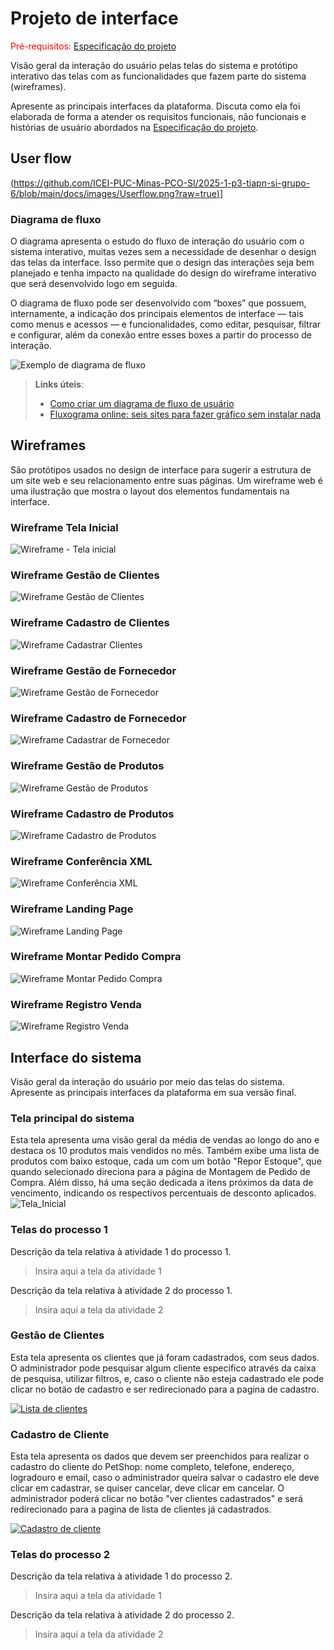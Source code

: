 
# Projeto de interface

<span style="color:red">Pré-requisitos: <a href="02-Especificacao.md"> Especificação do projeto</a></span>

Visão geral da interação do usuário pelas telas do sistema e protótipo interativo das telas com as funcionalidades que fazem parte do sistema (wireframes).

 Apresente as principais interfaces da plataforma. Discuta como ela foi elaborada de forma a atender os requisitos funcionais, não funcionais e histórias de usuário abordados na <a href="02-Especificacao.md"> Especificação do projeto</a></span>.

 ## User flow

[(https://github.com/ICEI-PUC-Minas-PCO-SI/2025-1-p3-tiapn-si-grupo-6/blob/main/docs/images/Userflow.png?raw=true)](https://github.com/ICEI-PUC-Minas-PCO-SI/2025-1-p3-tiapn-si-grupo-6/blob/main/docs/images/Userflow.png)]


### Diagrama de fluxo

O diagrama apresenta o estudo do fluxo de interação do usuário com o sistema interativo, muitas vezes sem a necessidade de desenhar o design das telas da interface. Isso permite que o design das interações seja bem planejado e tenha impacto na qualidade do design do wireframe interativo que será desenvolvido logo em seguida.

O diagrama de fluxo pode ser desenvolvido com “boxes” que possuem, internamente, a indicação dos principais elementos de interface — tais como menus e acessos — e funcionalidades, como editar, pesquisar, filtrar e configurar, além da conexão entre esses boxes a partir do processo de interação.

![Exemplo de diagrama de fluxo](images/diagrama_fluxo.jpg)

> **Links úteis**:
> - [Como criar um diagrama de fluxo de usuário](https://www.lucidchart.com/blog/how-to-make-a-user-flow-diagram)
> - [Fluxograma online: seis sites para fazer gráfico sem instalar nada](https://www.techtudo.com.br/listas/2019/03/fluxograma-online-seis-sites-para-fazer-grafico-sem-instalar-nada.ghtml)

## Wireframes

São protótipos usados no design de interface para sugerir a estrutura de um site web e seu relacionamento entre suas páginas. Um wireframe web é uma ilustração que mostra o layout dos elementos fundamentais na interface.

### Wireframe Tela Inicial
![Wireframe - Tela inicial](https://github.com/user-attachments/assets/8cb54661-f103-472f-a18f-5aa9fedc81a5)

### Wireframe Gestão de Clientes
![Wireframe Gestão de Clientes](https://github.com/user-attachments/assets/d7741677-627b-4bed-a3bf-105db372a1f1)

### Wireframe Cadastro de Clientes
![Wireframe Cadastrar Clientes](https://github.com/user-attachments/assets/aabe6502-43a7-4a21-8dda-9a3169c8525f)

### Wireframe Gestão de Fornecedor
![Wireframe Gestão de Fornecedor]([https://github.com/user-attachments/assets/aabe6502-43a7-4a21-8dda-9a3169c8525f](https://github.com/ICEI-PUC-Minas-PCO-SI/2025-1-p3-tiapn-si-grupo-6/blob/main/docs/images/fornecedor-wireframe.png))

### Wireframe Cadastro de Fornecedor
![Wireframe Cadastrar de Fornecedor](https://github.com/ICEI-PUC-Minas-PCO-SI/2025-1-p3-tiapn-si-grupo-6/blob/main/docs/images/cadastro-fornecedor-wireframe.png)

### Wireframe Gestão de Produtos
![Wireframe Gestão de Produtos](https://github.com/ICEI-PUC-Minas-PCO-SI/2025-1-p3-tiapn-si-grupo-6/blob/main/docs/images/gestao-produtos-wireframe.png)

### Wireframe Cadastro de Produtos
![Wireframe Cadastro de Produtos](https://github.com/ICEI-PUC-Minas-PCO-SI/2025-1-p3-tiapn-si-grupo-6/blob/main/docs/images/cadastro-produtos-wireframe.png)

### Wireframe Conferência XML
![Wireframe Conferência XML](https://github.com/ICEI-PUC-Minas-PCO-SI/2025-1-p3-tiapn-si-grupo-6/blob/main/docs/images/conferencia-xml-wireframe.png)

### Wireframe Landing Page
![Wireframe Landing Page](https://github.com/ICEI-PUC-Minas-PCO-SI/2025-1-p3-tiapn-si-grupo-6/blob/main/docs/images/conferencia-xml-wireframe.png)

### Wireframe Montar Pedido Compra
![Wireframe Montar Pedido Compra](https://github.com/ICEI-PUC-Minas-PCO-SI/2025-1-p3-tiapn-si-grupo-6/blob/main/docs/images/pedido-compra-wireframe.png)

### Wireframe Registro Venda
![Wireframe Registro Venda](https://github.com/ICEI-PUC-Minas-PCO-SI/2025-1-p3-tiapn-si-grupo-6/blob/main/docs/images/registro-venda-wireframe.png)


## Interface do sistema

Visão geral da interação do usuário por meio das telas do sistema. Apresente as principais interfaces da plataforma em sua versão final.

### Tela principal do sistema

Esta tela apresenta uma visão geral da média de vendas ao longo do ano e destaca os 10 produtos mais vendidos no mês. Também exibe uma lista de produtos com baixo estoque, cada um com um botão "Repor Estoque", que quando selecionado direciona para a página de Montagem de Pedido de Compra. Além disso, há uma seção dedicada a itens próximos da data de vencimento, indicando os respectivos percentuais de desconto aplicados. 
![Tela_Inicial](https://github.com/user-attachments/assets/8b0b1b66-54ea-4405-b3db-dbdce92bad05)

###  Telas do processo 1

Descrição da tela relativa à atividade 1 do processo 1.

> Insira aqui a tela da atividade 1

Descrição da tela relativa à atividade 2 do processo 1.

> Insira aqui a tela da atividade 2

 ###  Gestão de Clientes
 Esta tela apresenta os clientes que já foram cadastrados, com seus dados. O administrador pode pesquisar algum cliente especifico através da caixa de pesquisa, utilizar filtros, e, caso o cliente não esteja cadastrado ele pode clicar no botão de cadastro e ser redirecionado para a pagina de cadastro.

[![Lista de clientes](https://github.com/user-attachments/assets/0486d6c6-aed6-46e7-8aeb-a27fcaff23fb)](https://github.com/ICEI-PUC-Minas-PCO-SI/2025-1-p3-tiapn-si-grupo-6/blob/main/docs/images/Gest%C3%A3ode%20clientes.png)

 

 ###  Cadastro de Cliente
 Esta tela apresenta os dados que devem ser preenchidos para realizar o cadastro do cliente do PetShop: nome completo, telefone, endereço, logradouro e email, caso o administrador queira salvar o cadastro ele deve clicar em cadastrar, se quiser cancelar, deve clicar em cancelar. O administrador poderá clicar no botão "ver clientes cadastrados" e será redirecionado para a pagina de lista de clientes já cadastrados. 
 
[ ![Cadastro de cliente](https://github.com/user-attachments/assets/cd80a8c0-09ac-4d85-982c-a452c450702f)](https://github.com/ICEI-PUC-Minas-PCO-SI/2025-1-p3-tiapn-si-grupo-6/blob/main/docs/images/Cadastro%20de%20cliente.png)



### Telas do processo 2

Descrição da tela relativa à atividade 1 do processo 2.

> Insira aqui a tela da atividade 1

Descrição da tela relativa à atividade 2 do processo 2.

> Insira aqui a tela da atividade 2
